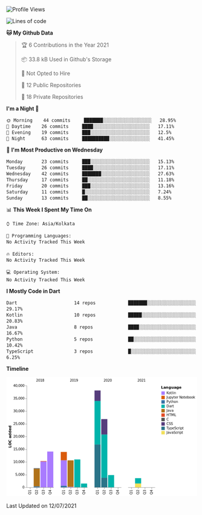 <!--START_SECTION:waka-->
![Profile Views](http://img.shields.io/badge/Profile%20Views-10-blue)

![Lines of code](https://img.shields.io/badge/From%20Hello%20World%20I%27ve%20Written-142140%20lines%20of%20code-blue)

**🐱 My Github Data** 

> 🏆 6 Contributions in the Year 2021
 > 
> 📦 33.8 kB Used in Github's Storage 
 > 
> 🚫 Not Opted to Hire
 > 
> 📜 12 Public Repositories 
 > 
> 🔑 18 Private Repositories  
 > 
**I'm a Night 🦉** 

```text
🌞 Morning    44 commits     ███████░░░░░░░░░░░░░░░░░░   28.95% 
🌆 Daytime    26 commits     ████░░░░░░░░░░░░░░░░░░░░░   17.11% 
🌃 Evening    19 commits     ███░░░░░░░░░░░░░░░░░░░░░░   12.5% 
🌙 Night      63 commits     ██████████░░░░░░░░░░░░░░░   41.45%

```
📅 **I'm Most Productive on Wednesday** 

```text
Monday       23 commits     ███░░░░░░░░░░░░░░░░░░░░░░   15.13% 
Tuesday      26 commits     ████░░░░░░░░░░░░░░░░░░░░░   17.11% 
Wednesday    42 commits     ███████░░░░░░░░░░░░░░░░░░   27.63% 
Thursday     17 commits     ██░░░░░░░░░░░░░░░░░░░░░░░   11.18% 
Friday       20 commits     ███░░░░░░░░░░░░░░░░░░░░░░   13.16% 
Saturday     11 commits     █░░░░░░░░░░░░░░░░░░░░░░░░   7.24% 
Sunday       13 commits     ██░░░░░░░░░░░░░░░░░░░░░░░   8.55%

```


📊 **This Week I Spent My Time On** 

```text
⌚︎ Time Zone: Asia/Kolkata

💬 Programming Languages: 
No Activity Tracked This Week

🔥 Editors: 
No Activity Tracked This Week

💻 Operating System: 
No Activity Tracked This Week

```

**I Mostly Code in Dart** 

```text
Dart                     14 repos            ███████░░░░░░░░░░░░░░░░░░   29.17% 
Kotlin                   10 repos            █████░░░░░░░░░░░░░░░░░░░░   20.83% 
Java                     8 repos             ████░░░░░░░░░░░░░░░░░░░░░   16.67% 
Python                   5 repos             ██░░░░░░░░░░░░░░░░░░░░░░░   10.42% 
TypeScript               3 repos             █░░░░░░░░░░░░░░░░░░░░░░░░   6.25%

```


**Timeline**

![Chart not found](https://raw.githubusercontent.com/prabhatdev/prabhatdev/master/charts/bar_graph.png) 


 Last Updated on 12/07/2021
<!--END_SECTION:waka-->

